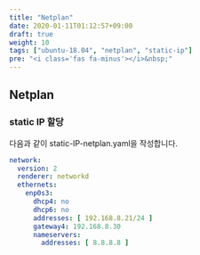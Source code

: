 ```yaml
---
title: "Netplan"
date: 2020-01-11T01:12:57+09:00
draft: true
weight: 10
tags: ["ubuntu-18.04", "netplan", "static-ip"]
pre: "<i class='fas fa-minus'></i>&nbsp;"
---
```


## Netplan

### static IP 할당

다음과 같이 static-IP-netplan.yaml을 작성합니다.

```yaml
network:
  version: 2
  renderer: networkd
  ethernets:
    enp0s3:
      dhcp4: no
      dhcp6: no
      addresses: [ 192.168.8.21/24 ]
      gateway4: 192.168.8.30
      nameservers:
        addresses: [ 8.8.8.8 ]
```